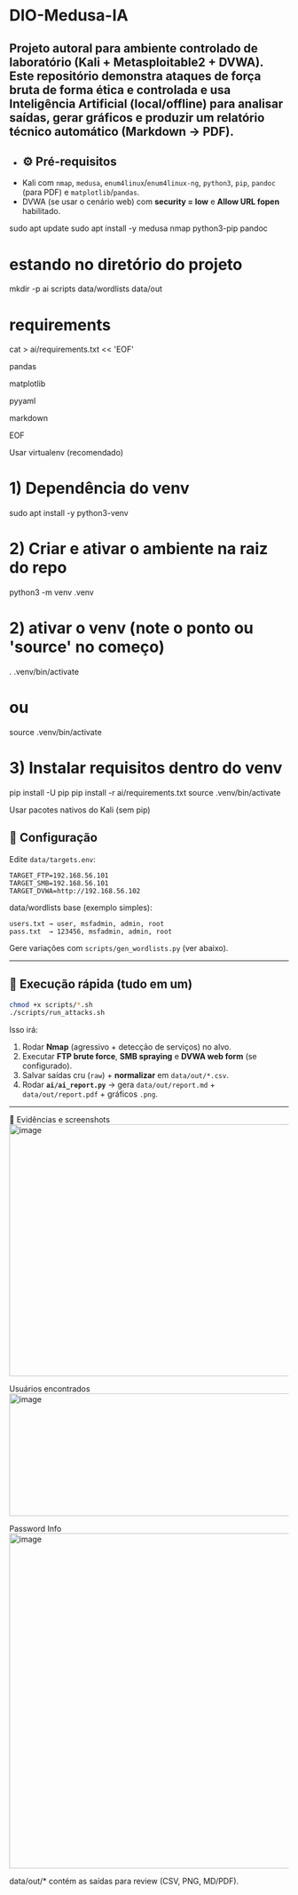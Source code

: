 # DIO-Medusa-IA
**Projeto autoral para ambiente controlado de laboratório** (Kali + Metasploitable2 + DVWA). Este repositório demonstra ataques de força bruta de forma **ética** e controlada e usa **Inteligência Artificial** (local/offline) para analisar saídas, gerar gráficos e **produzir um relatório técnico automático (Markdown → PDF)**.
- 
- ## ⚙️ Pré-requisitos
- Kali com `nmap`, `medusa`, `enum4linux`/`enum4linux-ng`, `python3`, `pip`, `pandoc` (para PDF) e `matplotlib`/`pandas`.
- DVWA (se usar o cenário web) com **security = low** e **Allow URL fopen** habilitado.

sudo apt update
sudo apt install -y medusa nmap python3-pip pandoc

# estando no diretório do projeto
mkdir -p ai scripts data/wordlists data/out

# requirements
cat > ai/requirements.txt << 'EOF'

pandas

matplotlib

pyyaml

markdown

EOF

Usar virtualenv (recomendado)
# 1) Dependência do venv
sudo apt install -y python3-venv

# 2) Criar e ativar o ambiente na raiz do repo
python3 -m venv .venv

# 2) ativar o venv (note o ponto ou 'source' no começo)
. .venv/bin/activate
# ou
source .venv/bin/activate

# 3) Instalar requisitos dentro do venv
pip install -U pip
pip install -r ai/requirements.txt
source .venv/bin/activate

Usar pacotes nativos do Kali (sem pip)


## 🔑 Configuração
Edite `data/targets.env`:
```env
TARGET_FTP=192.168.56.101
TARGET_SMB=192.168.56.101
TARGET_DVWA=http://192.168.56.102
```

data/wordlists base (exemplo simples):
```
users.txt → user, msfadmin, admin, root
pass.txt  → 123456, msfadmin, admin, root
```
Gere variações com `scripts/gen_wordlists.py` (ver abaixo).

---

## 🚀 Execução rápida (tudo em um)
```bash
chmod +x scripts/*.sh
./scripts/run_attacks.sh
```
Isso irá:
1) Rodar **Nmap** (agressivo + detecção de serviços) no alvo.
2) Executar **FTP brute force**, **SMB spraying** e **DVWA web form** (se configurado).
3) Salvar saídas cru (`raw`) + **normalizar** em `data/out/*.csv`.
4) Rodar **`ai/ai_report.py`** → gera `data/out/report.md` + `data/out/report.pdf` + gráficos `.png`.

---
📸 Evidências e screenshots
<img width="1459" height="454" alt="image" src="https://github.com/user-attachments/assets/17b09d3e-8f97-4b09-915d-8d5da42c0a48" />

Usuários encontrados
<img width="1370" height="221" alt="image" src="https://github.com/user-attachments/assets/48ab2aa3-8468-4703-a716-e0652e8795b3" />

Password Info
<img width="823" height="604" alt="image" src="https://github.com/user-attachments/assets/f07e4b28-83f9-4af8-9ba7-36503600e319" />

data/out/* contém as saídas para review (CSV, PNG, MD/PDF).





